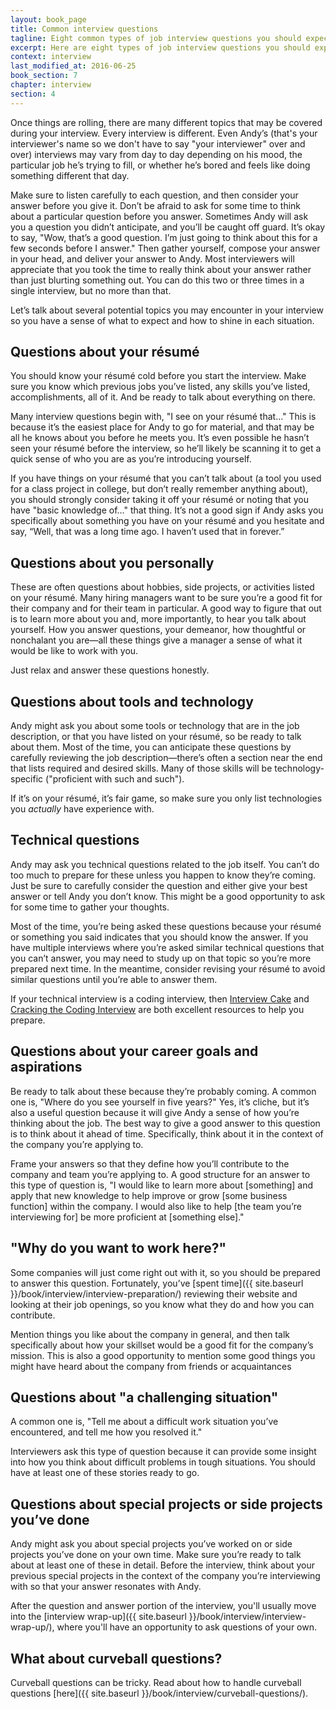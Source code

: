 ```yaml
---
layout: book_page
title: Common interview questions
tagline: Eight common types of job interview questions you should expect
excerpt: Here are eight types of job interview questions you should expect along with how to prepare for them.
context: interview
last_modified_at: 2016-06-25
book_section: 7
chapter: interview
section: 4
---
```

Once things are rolling, there are many different topics that may be covered during your interview. Every interview is different. Even Andy’s (that's your interviewer's name so we don't have to say "your interviewer" over and over) interviews may vary from day to day depending on his mood, the particular job he’s trying to fill, or whether he’s bored and feels like doing something different that day.

Make sure to listen carefully to each question, and then consider your answer before you give it. Don’t be afraid to ask for some time to think about a particular question before you answer. Sometimes Andy will ask you a question you didn’t anticipate, and you’ll be caught off guard. It’s okay to say, "Wow, that’s a good question. I’m just going to think about this for a few seconds before I answer." Then gather yourself, compose your answer in your head, and deliver your answer to Andy. Most interviewers will appreciate that you took the time to really think about your answer rather than just blurting something out. You can do this two or three times in a single interview, but no more than that. 

Let’s talk about several potential topics you may encounter in your interview so you have a sense of what to expect and how to shine in each situation.

## Questions about your résumé

You should know your résumé cold before you start the interview. Make sure you know which previous jobs you’ve listed, any skills you’ve listed, accomplishments, all of it. And be ready to talk about everything on there. 

Many interview questions begin with, "I see on your résumé that…" This is because it’s the easiest place for Andy to go for material, and that may be all he knows about you before he meets you. It’s even possible he hasn’t seen your résumé before the interview, so he’ll likely be scanning it to get a quick sense of who you are as you’re introducing yourself.

If you have things on your résumé that you can’t talk about (a tool you used for a class project in college, but don’t really remember anything about), you should strongly consider taking it off your résumé or noting that you have "basic knowledge of…" that thing. It’s not a good sign if Andy asks you specifically about something you have on your résumé and you hesitate and say, “Well, that was a long time ago. I haven’t used that in forever.” 

## Questions about you personally

These are often questions about hobbies, side projects, or activities listed on your résumé. Many hiring managers want to be sure you’re a good fit for their company and for their team in particular. A good way to figure that out is to learn more about you and, more importantly, to hear you talk about yourself. How you answer questions, your demeanor, how thoughtful or nonchalant you are—all these things give a manager a sense of what it would be like to work with you. 

Just relax and answer these questions honestly.

## Questions about tools and technology

Andy might ask you about some tools or technology that are in the job description, or that you have listed on your résumé, so be ready to talk about them. Most of the time, you can anticipate these questions by carefully reviewing the job description—there’s often a section near the end that lists required and desired skills. Many of those skills will be technology-specific ("proficient with such and such").

If it’s on your résumé, it’s fair game, so make sure you only list technologies you *actually* have experience with.

## Technical questions

Andy may ask you technical questions related to the job itself. You can’t do too much to prepare for these unless you happen to know they’re coming. Just be sure to carefully consider the question and either give your best answer or tell Andy you don’t know. This might be a good opportunity to ask for some time to gather your thoughts.

Most of the time, you’re being asked these questions because your résumé or something you said indicates that you should know the answer. If you have multiple interviews where you’re asked similar technical questions that you can’t answer, you may need to study up on that topic so you’re more prepared next time. In the meantime, consider revising your résumé to avoid similar questions until you’re able to answer them.

If your technical interview is a coding interview, then [Interview Cake](https://www.interviewcake.com) and [Cracking the Coding Interview](https://www.amazon.com/Cracking-Coding-Interview-Programming-Questions/dp/0984782850) are both excellent resources to help you prepare.

## Questions about your career goals and aspirations

Be ready to talk about these because they’re probably coming. A common one is, "Where do you see yourself in five years?" Yes, it’s cliche, but it’s also a useful question because it will give Andy a sense of how you’re thinking about the job. The best way to give a good answer to this question is to think about it ahead of time. Specifically, think about it in the context of the company you’re applying to.

Frame your answers so that they define how you’ll contribute to the company and team you’re applying to. A good structure for an answer to this type of question is, "I would like to learn more about [something] and apply that new knowledge to help improve or grow [some business function] within the company. I would also like to help [the team you’re interviewing for] be more proficient at [something else]."

## "Why do you want to work here?"

Some companies will just come right out with it, so you should be prepared to answer this question. Fortunately, you’ve [spent time]({{ site.baseurl }}/book/interview/interview-preparation/) reviewing their website and looking at their job openings, so you know what they do and how you can contribute.

Mention things you like about the company in general, and then talk specifically about how your skillset would be a good fit for the company’s mission. This is also a good opportunity to mention some good things you might have heard about the company from friends or acquaintances

## Questions about "a challenging situation"

A common one is, "Tell me about a difficult work situation you’ve encountered, and tell me how you resolved it." 

Interviewers ask this type of question because it can provide some insight into how you think about difficult problems in tough situations. You should have at least one of these stories ready to go.

## Questions about special projects or side projects you’ve done

Andy might ask you about special projects you’ve worked on or side projects you’ve done on your own time. Make sure you’re ready to talk about at least one of these in detail. Before the interview, think about your previous special projects in the context of the company you’re interviewing with so that your answer resonates with Andy.

After the question and answer portion of the interview, you'll usually move into the [interview wrap-up]({{ site.baseurl }}/book/interview/interview-wrap-up/), where you'll have an opportunity to ask questions of your own.

## What about curveball questions?

Curveball questions can be tricky. Read about how to handle curveball questions [here]({{ site.baseurl }}/book/interview/curveball-questions/).
